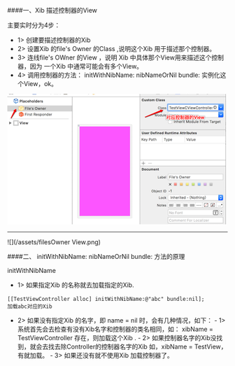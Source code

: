 ####一、Xib 描述控制器的View

主要实时分为4步：
- 1> 创建要描述控制器的Xib
- 2> 设置Xib 的file's Owner 的Class ,说明这个Xib 用于描述那个控制器。
- 3> 连线file's OWner 的View ，说明 Xib 中具体那个View用来描述这个控制器，因为 一个Xib 中通常可能会有多个View。
- 4> 调用控制器的方法： initWithNibName: nibNameOrNil bundle: 实例化这个View，ok。


![](/assets/filesOwner.png)
***

![](/assets/filesOwner View.png)



####二、 initWithNibName: nibNameOrNil bundle: 方法的原理


initWithNibName
- 1> 如果指定Xib 的名称就去加载指定的Xib.
```objc
[[TestViewController alloc] initWithNibName:@"abc" bundle:nil];
加载abc对应的Xib 
```
- 2> 如果没有指定Xib 的名字，即 name = nil 时，会有几种情况，如下：
        - 1> 系统首先会去检查有没有Xib名字和控制器的类名相同，如： xibName = TestViewController 存在，则加载这个Xib .
        - 2> 如果控制器名字的Xib没找到，就会去找去除Controller的控制器名字的Xib 如，xibName =  TestView，有就加载。
        - 3> 如果还没有就不使用Xib 加载控制器了。




























